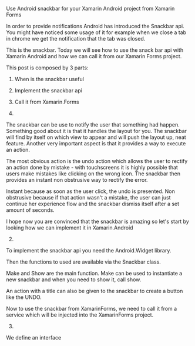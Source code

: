 Use Android snackbar for your Xamarin Android project from Xamarin Forms

In order to provide notifications Android has introduced the Snackbar api. You might have noticed some usage of it for example when we close a tab in chrome we get the notification that the tab was closed.

This is the snackbar. Today we will see how to use the snack bar api with Xamarin Android and how we can call it from our Xamarin Forms project.

This post is composed by 3 parts:

1. When is the snackbar useful
2. Implement the snackbar api
2. Call it from Xamarin.Forms

1.

The snackbar can be use to notify the user that something had happen.
Something good about it is that it handles the layout for you. The snackbar will find by itself on which view to appear and will push the layout up, neat feature.
Another very important aspect is that it provides a way to execute an action.

The most obvious action is the undo action which allows the user to rectify an action done by mistake - with touchscreens it is highly possible that users make mistakes like clicking on the wrong icon. The snackbar then provides an instant non obstrusive way to rectify the error.

Instant because as soon as the user click, the undo is presented. Non obstrusive because if that action wasn't a mistake, the user can just continue her experience flow and the snackbar dismiss itself after a set amount of seconds.

I hope now you are convinced that the snackbar is amazing so let's start by looking how we can implement it in Xamarin.Android

2.
To implement the snackbar api you need the Android.Widget library.

Then the functions to used are available via the Snackbar class.

Make and Show are the main function.
Make can be used to instantiate a new snackbar and when you need to show it, call show.

An action with a title can also be given to the snackbar to create a button like the UNDO.

Now to use the snackbar from XamarinForms, we need to call it from a service which will be injected into the XamarinForms project.

3.

We define an interface
